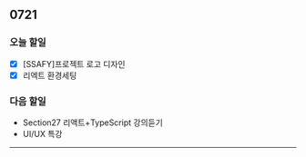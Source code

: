 ## 0721

### **오늘 할일**

- [x] [SSAFY]프로젝트 로고 디자인
- [x] 리엑트 환경세팅

### **다음 할일**

- Section27 리액트+TypeScript 강의듣기
- UI/UX 특강

------
